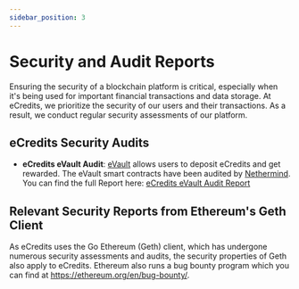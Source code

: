 ```yaml
---
sidebar_position: 3
---
```

# Security and Audit Reports

Ensuring the security of a blockchain platform is critical, especially when it's being used for important financial transactions and data storage. At eCredits, we prioritize the security of our users and their transactions. As a result, we conduct regular security assessments of our platform. 

## eCredits Security Audits

- **eCredits eVault Audit**: [eVault](/consumers/evault.md) allows users to deposit eCredits and get rewarded. The eVault smart contracts have been audited by [Nethermind](https://nethermind.io/). You can find the full Report here: [eCredits eVault Audit Report](/files/2023_eVault_review_nethermind.pdf)

## Relevant Security Reports from Ethereum's Geth Client

As eCredits uses the Go Ethereum (Geth) client, which has undergone numerous security assessments and audits, the security properties of Geth also apply to eCredits. Ethereum also runs a bug bounty program which you can find at <https://ethereum.org/en/bug-bounty/>.

